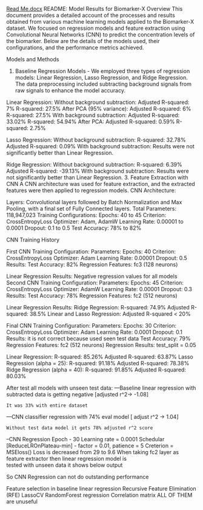 [Read Me.docx](https://github.com/user-attachments/files/15619128/Read.Me.docx)
README: Model Results for Biomarker-X
Overview
This document provides a detailed account of the processes and results obtained from various machine learning models applied to the Biomarker-X dataset. We focused on regression models and feature extraction using Convolutional Neural Networks (CNN) to predict the concentration levels of the biomarker. Below are the details of the models used, their configurations, and the performance metrics achieved.

Models and Methods

1. Baseline Regression Models -
We employed three types of regression models: Linear Regression, Lasso Regression, and Ridge Regression.
The data preprocessing included subtracting background signals from raw signals to enhance the model accuracy.

Linear Regression:
Without background subtraction:
Adjusted R-squared: 7%
R-squared: 27.5%
After PCA (95% variance):
Adjusted R-squared: 6%
R-squared: 27.5%
With background subtraction:
Adjusted R-squared: 33.02%
R-squared: 54.94%
After PCA:
Adjusted R-squared: 0.59%
R-squared: 2.75%

Lasso Regression:
Without background subtraction:
R-squared: 32.78%
Adjusted R-squared: 0.09%
With background subtraction:
Results were not significantly better than Linear Regression.

Ridge Regression:
Without background subtraction:
R-squared: 6.39%
Adjusted R-squared: -39.13%
With background subtraction:
Results were not significantly better than Linear Regression.
3. Feature Extraction with CNN
A CNN architecture was used for feature extraction, and the extracted features were then applied to regression models.
CNN Architecture:

Layers: Convolutional layers followed by Batch Normalization and Max Pooling, with a final set of Fully Connected layers.
Total Parameters: 118,947,023
Training Configurations:
Epochs: 40 to 45
Criterion: CrossEntropyLoss
Optimizer: Adam, AdamW
Learning Rate: 0.00001 to 0.0001
Dropout: 0.1 to 0.5
Test Accuracy: 78% to 82%

CNN Training History

First CNN Training Configuration:
Parameters:
Epochs: 40
Criterion: CrossEntropyLoss
Optimizer: Adam
Learning Rate: 0.00001
Dropout: 0.5
Results:
Test Accuracy: 82%
Regression Features: fc3 (128 neurons)

Linear Regression Results:
Negative regression values for all models
Second CNN Training Configuration:
Parameters:
Epochs: 45
Criterion: CrossEntropyLoss
Optimizer: AdamW
Learning Rate: 0.00001
Dropout: 0.3
Results:
Test Accuracy: 78%
Regression Features: fc2 (512 neurons)

Linear Regression Results:
Ridge Regression:
R-squared: 74.9%
Adjusted R-squared: 38.5%
Linear and Lasso Regression:
Adjusted R-squared < 20%


Final CNN Training Configuration:
Parameters:
Epochs: 30
Criterion: CrossEntropyLoss
Optimizer: Adam
Learning Rate: 0.0001
Dropout: 0.1
Results: it is not correct because used seen test data
Test Accuracy: 79%
Regression Features: fc2 (512 neurons)
Regression Results: test_split = 0.05


Linear Regression:
R-squared: 85.26%
Adjusted R-squared: 63.87%
Lasso Regression (alpha = 25):
R-squared: 91.18%
Adjusted R-squared: 78.38%
Ridge Regression (alpha = 40):
R-squared: 91.85%
Adjusted R-squared: 80.03%

>>>>>>>>>>>>>>>>>>>>>>>>>>>>>>>>>>>>>>>>>>>>>>>>>>>>>>>>>>>>>>>>>>>>>>>>>>>>>>>>
After test all models with unseen test data:
—Baseline linear regression with subtracted data is getting negative [adjusted r^2-> -1.08]

	It was 33% with entire dataset




—CNN classifier regression with 74% eval model [ adjust r^2 -> 1.04]

	
	Without test data model it gets 78% adjusted r^2 score




–CNN Regression 
Epoch - 30
Learning rate = 0.0001
Schedular [ReduceLROnPlateau-min] - factor = 0.01, patience = 5
Creterion  = MSEloss()
Loss is decreased from 29 to 9.6
When taking fc2 layer as feature extractor then linear regression model is  
tested with unseen data it shows below output 


So CNN Regression can not do outstanding performance 


Feature selection in baseline linear regression
Recursive Feature Elimination (RFE)
LassoCV
RandomForest regression
Correlation matrix
ALL OF THEM are unuseful 



